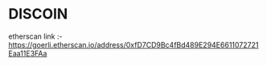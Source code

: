 # DISCOIN 

etherscan link :- https://goerli.etherscan.io/address/0xfD7CD9Bc4fBd489E294E6611072721Eaa11E3FAa
